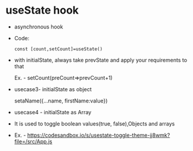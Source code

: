 # useState hook

- asynchronous hook
- Code:
  
    `const [count,setCount]=useState()`
- with initialState, always take prevState and apply your requirements to that

  Ex. - setCount(preCount=>prevCount+1)
- usecase3- initialState as object

  setaName({...name, firstName:value})

- usecase4 - initialState as Array
- It is used to toggle boolean values(true, false),Objects and arrays
- Ex. -  https://codesandbox.io/s/usestate-toggle-theme-jj8wmk?file=/src/App.js
